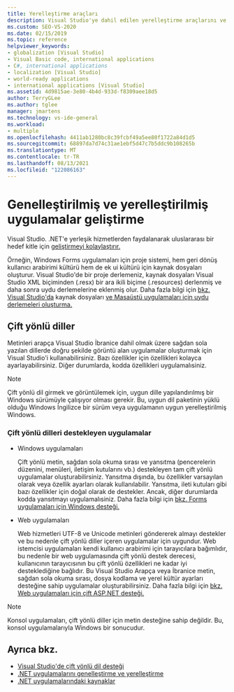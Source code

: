 ```yaml
---
title: Yerelleştirme araçları
description: Visual Studio'ye dahil edilen yerelleştirme araçlarını ve bunları birden çok dilde yerelleştirilmiş uygulamalar oluşturmak için nasıl kullanabileceğiniz hakkında bilgi edinebilirsiniz.
ms.custom: SEO-VS-2020
ms.date: 02/15/2019
ms.topic: reference
helpviewer_keywords:
- globalization [Visual Studio]
- Visual Basic code, international applications
- C#, international applications
- localization [Visual Studio]
- world-ready applications
- international applications [Visual Studio]
ms.assetid: 4d9815ae-3e80-4b4d-933d-f8309aee18d5
author: TerryGLee
ms.author: tglee
manager: jmartens
ms.technology: vs-ide-general
ms.workload:
- multiple
ms.openlocfilehash: 4411ab1280bc8c39fcbf49a5ee80f1722a84d1d5
ms.sourcegitcommit: 68897da7d74c31ae1ebf5d47c7b5ddc9b108265b
ms.translationtype: MT
ms.contentlocale: tr-TR
ms.lasthandoff: 08/13/2021
ms.locfileid: "122086163"
---
```

# <a name="develop-globalized-and-localized-apps"></a>Genelleştirilmiş ve yerelleştirilmiş uygulamalar geliştirme

Visual Studio. .NET'e yerleşik hizmetlerden faydalanarak uluslararası bir hedef kitle için [geliştirmeyi kolaylaştırır.](/dotnet/standard/globalization-localization/)

Örneğin, Windows Forms uygulamaları için proje sistemi, hem geri dönüş kullanıcı arabirimi kültürü hem de ek ui kültürü için kaynak dosyaları oluşturur. Visual Studio'de bir proje derlemeniz, kaynak dosyaları Visual Studio XML biçiminden (.resx) bir ara ikili biçime (.resources) derlenmiş ve daha sonra uydu derlemelerine eklenmiş olur. Daha fazla bilgi için [bkz. Visual Studio'da](/dotnet/framework/resources/creating-resource-files-for-desktop-apps#VSResFiles) kaynak dosyaları [ve Masaüstü uygulamaları için uydu derlemeleri oluşturma.](/dotnet/framework/resources/creating-satellite-assemblies-for-desktop-apps)

## <a name="bidirectional-languages"></a>Çift yönlü diller

Metinleri arapça Visual Studio İbranice dahil olmak üzere sağdan sola yazılan dillerde doğru şekilde görüntü alan uygulamalar oluşturmak için Visual Studio'i kullanabilirsiniz. Bazı özellikler için özellikleri kolayca ayarlayabilirsiniz. Diğer durumlarda, kodda özellikleri uygulamalısiniz.

> [!NOTE]
> Çift yönlü dil girmek ve görüntülemek için, uygun dille yapılandırılmış bir Windows sürümüyle çalışıyor olması gerekir. Bu, uygun dil paketinin yüklü olduğu Windows İngilizce bir sürüm veya uygulamanın uygun yerelleştirilmiş Windows.

### <a name="apps-that-support-bidirectional-languages"></a>Çift yönlü dilleri destekleyen uygulamalar

- Windows uygulamaları

   Çift yönlü metin, sağdan sola okuma sırası ve yansıtma (pencerelerin düzenini, menüleri, iletişim kutularını vb.) destekleyen tam çift yönlü uygulamalar oluşturabilirsiniz. Yansıtma dışında, bu özellikler varsayılan olarak veya özellik ayarları olarak kullanılabilir. Yansıtma, ileti kutuları gibi bazı özellikler için doğal olarak de destekler. Ancak, diğer durumlarda kodda yansıtmayı uygulamalısiniz. Daha fazla bilgi için [bkz. Forms uygulamaları için Windows desteği.](/dotnet/framework/winforms/advanced/bi-directional-support-for-windows-forms-applications)

- Web uygulamaları

   Web hizmetleri UTF-8 ve Unicode metinleri göndererek almayı destekler ve bu nedenle çift yönlü diller içeren uygulamalar için uygundur. Web istemcisi uygulamaları kendi kullanıcı arabirimi için tarayıcılara bağımlıdır, bu nedenle bir web uygulamasında çift yönlü destek derecesi, kullanıcının tarayıcısının bu çift yönlü özellikleri ne kadar iyi desteklediğine bağlıdır. Bu Visual Studio Arapça veya İbranice metin, sağdan sola okuma sırası, dosya kodlama ve yerel kültür ayarları desteğine sahip uygulamalar oluşturabilirsiniz. Daha fazla bilgi için [bkz. Web uygulamaları için çift ASP.NET desteği.](/previous-versions/6eedwbtt(v=vs.140))

> [!NOTE]
> Konsol uygulamaları, çift yönlü diller için metin desteğine sahip değildir. Bu, konsol uygulamalarıyla Windows bir sonucudur.

## <a name="see-also"></a>Ayrıca bkz.

- [Visual Studio'de çift yönlü dil desteği](use-bidirectional-languages.md)
- [.NET uygulamalarını genelleştirme ve yerelleştirme](/dotnet/standard/globalization-localization/)
- [.NET uygulamalarındaki kaynaklar](/dotnet/framework/resources/)